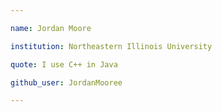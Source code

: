 ```yaml
---

name: Jordan Moore 

institution: Northeastern Illinois University

quote: I use C++ in Java

github_user: JordanMooree

---
```









